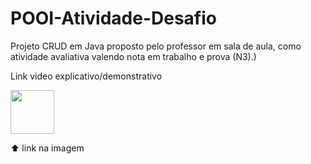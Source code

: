 # POOI-Atividade-Desafio
Projeto CRUD em Java proposto pelo professor em sala de aula, como atividade avaliativa valendo nota em trabalho e prova (N3).)

Link video explicativo/demonstrativo   

<a href="https://drive.google.com/file/d/1A0MdqO_V5-QEBedEU8FEUnuo7DFuDtQR/view?usp=sharing" target="_blank"><img src="https://user-images.githubusercontent.com/79888115/176251129-0e1217f8-25b0-46e4-a00d-d8b8645e6275.png" width="70" height="70" target="_blank"></a>


 ⬆️ link na imagem 
